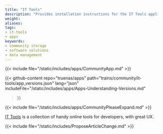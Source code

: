 ```yaml
---
title: "IT Tools"
description: "Provides installation instructions for the IT Tools application in TrueNAS."
weight: 
aliases:
tags:
- it-tools
- apps
keywords:
- community storage
- software solutions
- data management
---
```


{{< include file="/static/includes/apps/CommunityApp.md" >}}

{{< github-content 
    repo="truenas/apps"
    path="trains/community/it-tools/app_versions.json"
    lang="json"
	includeFile="/static/includes/apps/Apps-Understanding-Versions.md"
>}}

{{< include file="/static/includes/apps/CommunityPleaseExpand.md" >}}

<a href="https://it-tools.tech">IT Tools</a> is a collection of handy online tools for developers, with great UX.

{{< include file="/static/includes/ProposeArticleChange.md" >}}
